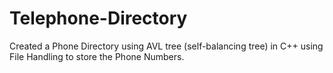 # Telephone-Directory
Created a Phone Directory using AVL tree (self-balancing tree) in C++ using File Handling to store the Phone Numbers.
